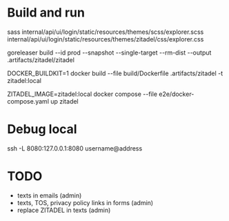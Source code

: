 # Build and run

sass internal/api/ui/login/static/resources/themes/scss/explorer.scss internal/api/ui/login/static/resources/themes/zitadel/css/explorer.css

goreleaser build --id prod --snapshot --single-target --rm-dist --output .artifacts/zitadel/zitadel

DOCKER_BUILDKIT=1 docker build --file build/Dockerfile .artifacts/zitadel -t zitadel:local

ZITADEL_IMAGE=zitadel:local docker compose --file e2e/docker-compose.yaml up  zitadel


# Debug local

ssh -L 8080:127.0.0.1:8080 username@address

# TODO

- texts in emails (admin)
- texts, TOS, privacy policy links in forms (admin)
- replace ZITADEL in texts (admin)
